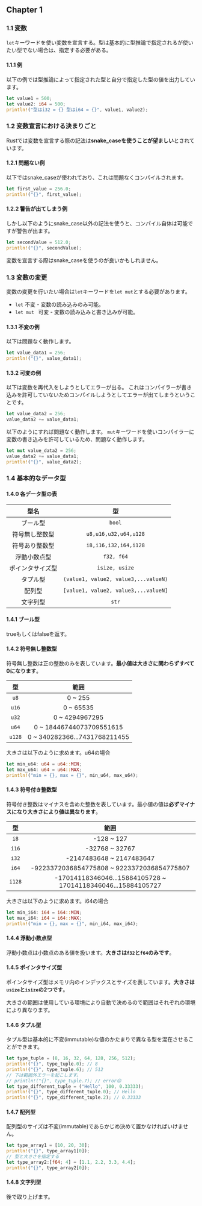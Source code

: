 ## Chapter 1 

### 1.1 変数

```let```キーワードを使い変数を宣言する。型は基本的に型推論で指定されるが使いたい型でない場合は、指定する必要がある。

#### 1.1.1 例

以下の例では型推論によって指定された型と自分で指定した型の値を出力しています。
```rust
let value1 = 500;
let value2: i64 = 500;
println!("型はi32 = {} 型はi64 = {}", value1, value2);
```
### 1.2 変数宣言における決まりごと

Rustでは変数を宣言する際の記法は**snake_caseを使うことが望ましい**とされています。

#### 1.2.1 問題ない例

以下ではsnake_caseが使われており、これは問題なくコンパイルされます。
```Rust
let first_value = 256.0;
println!("{}", first_value);
```

#### 1.2.2 警告が出てしまう例

しかし以下のようにsnake_case以外の記法を使うと、コンパイル自体は可能ですが警告が出ます。
```Rust
let secondValue = 512.0;
println!("{}", secondValue); 
```
変数を宣言する際はsnake_caseを使うのが良いかもしれません。

### 1.3 変数の変更

変数の変更を行いたい場合は```let```キーワードを```let mut```とする必要があります。
* ```let``` 不変 - 変数の読み込みのみ可能。
* ```let mut ``` 可変 - 変数の読み込みと書き込みが可能。

#### 1.3.1 不変の例

以下は問題なく動作します。
```rust
let value_data1 = 256;
println!("{}", value_data1);
```

#### 1.3.2 可変の例

以下は変数を再代入をしようとしてエラーが出る。
これはコンパイラーが書き込みを許可していないためコンパイルしようとしてエラーが出てしまうということです。

```rust
let value_data2 = 256;
value_data2 += value_data1;
```
以下のようにすれば問題なく動作します。
```mut```キーワードを使いコンパイラーに変数の書き込みを許可しているため、問題なく動作します。

```rust
let mut value_data2 = 256;
value_data2 += value_data1;
println!("{}", value_data2);
```

### 1.4 基本的なデータ型

#### 1.4.0 各データ型の表

|       型名       |                    型                    |
| :--------------: | :--------------------------------------: |
|     ブール型     |                ```bool```                |
|  符号無し整数型  |        ```u8,u16,u32,u64,u128```         |
|  符号あり整数型  |        ```i8,i16,i32,i64,i128```         |
|   浮動小数点型   |              ```f32, f64```              |
| ポインタサイズ型 |            ```isize, usize```            |
|     タプル型     | ```(value1, value2, value3,...valueN)``` |
|      配列型      | ```[value1, value2, value3,...valueN]``` |
|     文字列型     |                ```str```                 |

#### 1.4.1 ブール型 

trueもしくはfalseを返す。

#### 1.4.2 符号無し整数型

符号無し整数は正の整数のみを表しています。**最小値は大きさに関わらずすべて0になります**。

|     型     |             範囲              |
| :--------: | :---------------------------: |
|  ```u8```  |            0 ~ 255            |
| ```u16```  |           0 ~ 65535           |
| ```u32```  |        0 ~ 4294967295         |
| ```u64```  |   0 ~ 18446744073709551615    |
| ```u128``` | 0 ~ 340282366...7431768211455 |

大きさは以下のように求めます。u64の場合

```rust
let min_u64: u64 = u64::MIN;
let max_u64: u64 = u64::MAX;
println!("min = {}, max = {}", min_u64, max_u64);
```

#### 1.4.3 符号付き整数型

符号付き整数はマイナスを含めた整数を表しています。最小値の値は**必ずマイナスになり大きさにより値は異なります**。

|     型     |                             範囲                             |
| :--------: | :----------------------------------------------------------: |
|  ```i8```  |                          -128 ~ 127                          |
| ```i16```  |                        -32768 ~ 32767                        |
| ```i32```  |                   -2147483648 ~ 2147483647                   |
| ```i64```  |          -9223372036854775808 ~ 9223372036854775807          |
| ```i128``` | -17014118346046...15884105728 ~ 17014118346046...15884105727 |

大きさは以下のように求めます。i64の場合

```rust
let min_i64: i64 = i64::MIN;
let max_i64: i64 = i64::MAX;
println!("min = {}, max = {}", min_i64, max_i64);
```

#### 1.4.4 浮動小数点型

浮動小数点は小数点のある値を扱います。**大きさは```f32```と```f64```のみです**。

#### 1.4.5 ポインタサイズ型

ポインタサイズ型はメモリ内のインデックスとサイズを表しています。**大きさは```usize```と```isize```の2つです**。

大きさの範囲は使用している環境により自動で決めるので範囲はそれぞれの環境により異なります。

#### 1.4.6 タプル型

タプル型は基本的に不変(immutable)な値のかたまりで異なる型を混在させることができます。

```rust
let type_tuple = (8, 16, 32, 64, 128, 256, 512);
println!("{}", type_tuple.0); // 8
println!("{}", type_tuple.6); // 512
// 下は範囲外エラーを起こします。
// println!("{}", type_tuple.7); // error😔
let type_different_tuple = ("Hello", 100, 0.33333);
println!("{}", type_different_tuple.0); // Hello
println!("{}", type_different_tuple.2); // 0.33333
```

#### 1.4.7 配列型

配列型のサイズは不変(immutable)であらかじめ決めて置かなければいけません。

```rust
let type_array1 = [10, 20, 30];
println!("{}", type_array1[0]);
// 型と大きさを指定する
let type_array2:[f64; 4] = [1.1, 2.2, 3.3, 4.4];
println!("{}", type_array2[0]); 
```

#### 1.4.8 文字列型

後で取り上げます。



